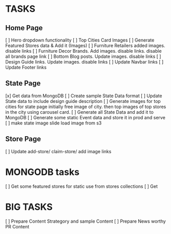 # TASKS 


## Home Page
[ ] Hero dropdown functionality
[ ] Top Cities Card Images
[ ] Generate Featured Stores data & Add it (Images)
[ ] Furniture Retailers added images. disable links
[ ] Furniture Decor Brands. Add images. disable links. disable all brands page link
[ ] Bottom Blog posts. Update images. disable links
[ ] Design Guide links. Update images. disable links
[ ] Update Navbar links
[ ] Update Footer links

## State Page
[x] Get data from MongoDB
[ ] Create sample State Data format
[ ] Update State data to include design guide description
[ ] Generate images for top cities for state page initially free image of city. 
  then top images of top stores in the city using carousel card.
[ ] Generate all State Data and add it to MongoDB
[ ] Generate some static Event data and store it in prod and serve
[ ] make state image slide load image from s3


## Store Page 
[ ] Update add-store/ claim-store/ add image links 

# MONGODB tasks 
[ ] Get some featured stores for static use from stores collections
[ ] Get 




# BIG TASKS 
[ ] Prepare Content Strategory and sample Content 
[ ] Prepare News worthy PR Content
